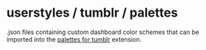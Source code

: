 # userstyles / tumblr / palettes

.json files containing custom dashboard color schemes that can be imported into the [palettes for tumblr](https://github.com/AprilSylph/Palettes-for-Tumblr) extension.
